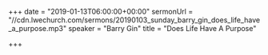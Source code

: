 +++
date = "2019-01-13T06:00:00+00:00"
sermonUrl = "//cdn.lwechurch.com/sermons/20190103_sunday_barry_gin_does_life_have_a_purpose.mp3"
speaker = "Barry Gin"
title = "Does Life Have A Purpose"

+++
